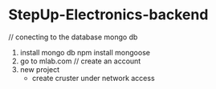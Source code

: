 # StepUp-Electronics-backend
// conecting to the database mongo db
1. install mongo db
npm install mongoose
2. go to mlab.com
 // create an account
3. new project
    - create cruster under network access

